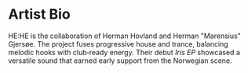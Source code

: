 # Artist Bio

HE:HE is the collaboration of Herman Hovland and Herman "Marensius" Gjersøe. The project fuses progressive house and trance, balancing melodic hooks with club‑ready energy. Their debut *Iris EP* showcased a versatile sound that earned early support from the Norwegian scene.
